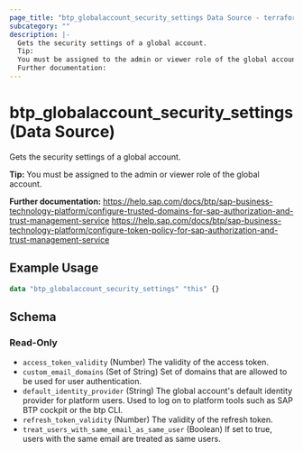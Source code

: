 ```yaml
---
page_title: "btp_globalaccount_security_settings Data Source - terraform-provider-btp"
subcategory: ""
description: |-
  Gets the security settings of a global account.
  Tip:
  You must be assigned to the admin or viewer role of the global account.
  Further documentation:
---
```


# btp_globalaccount_security_settings (Data Source)

Gets the security settings of a global account.

__Tip:__
You must be assigned to the admin or viewer role of the global account.

__Further documentation:__
<https://help.sap.com/docs/btp/sap-business-technology-platform/configure-trusted-domains-for-sap-authorization-and-trust-management-service>
<https://help.sap.com/docs/btp/sap-business-technology-platform/configure-token-policy-for-sap-authorization-and-trust-management-service>

## Example Usage

```terraform
data "btp_globalaccount_security_settings" "this" {}
```

<!-- schema generated by tfplugindocs -->
## Schema

### Read-Only

- `access_token_validity` (Number) The validity of the access token.
- `custom_email_domains` (Set of String) Set of domains that are allowed to be used for user authentication.
- `default_identity_provider` (String) The global account's default identity provider for platform users. Used to log on to platform tools such as SAP BTP cockpit or the btp CLI.
- `refresh_token_validity` (Number) The validity of the refresh token.
- `treat_users_with_same_email_as_same_user` (Boolean) If set to true, users with the same email are treated as same users.